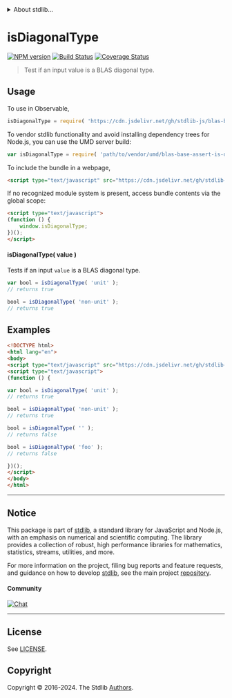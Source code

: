 <!--

@license Apache-2.0

Copyright (c) 2024 The Stdlib Authors.

Licensed under the Apache License, Version 2.0 (the "License");
you may not use this file except in compliance with the License.
You may obtain a copy of the License at

   http://www.apache.org/licenses/LICENSE-2.0

Unless required by applicable law or agreed to in writing, software
distributed under the License is distributed on an "AS IS" BASIS,
WITHOUT WARRANTIES OR CONDITIONS OF ANY KIND, either express or implied.
See the License for the specific language governing permissions and
limitations under the License.

-->


<details>
  <summary>
    About stdlib...
  </summary>
  <p>We believe in a future in which the web is a preferred environment for numerical computation. To help realize this future, we've built stdlib. stdlib is a standard library, with an emphasis on numerical and scientific computation, written in JavaScript (and C) for execution in browsers and in Node.js.</p>
  <p>The library is fully decomposable, being architected in such a way that you can swap out and mix and match APIs and functionality to cater to your exact preferences and use cases.</p>
  <p>When you use stdlib, you can be absolutely certain that you are using the most thorough, rigorous, well-written, studied, documented, tested, measured, and high-quality code out there.</p>
  <p>To join us in bringing numerical computing to the web, get started by checking us out on <a href="https://github.com/stdlib-js/stdlib">GitHub</a>, and please consider <a href="https://opencollective.com/stdlib">financially supporting stdlib</a>. We greatly appreciate your continued support!</p>
</details>

# isDiagonalType

[![NPM version][npm-image]][npm-url] [![Build Status][test-image]][test-url] [![Coverage Status][coverage-image]][coverage-url] <!-- [![dependencies][dependencies-image]][dependencies-url] -->

> Test if an input value is a BLAS diagonal type.

<!-- Section to include introductory text. Make sure to keep an empty line after the intro `section` element and another before the `/section` close. -->

<section class="intro">

</section>

<!-- /.intro -->

<!-- Package usage documentation. -->



<section class="usage">

## Usage

To use in Observable,

```javascript
isDiagonalType = require( 'https://cdn.jsdelivr.net/gh/stdlib-js/blas-base-assert-is-diagonal-type@umd/browser.js' )
```

To vendor stdlib functionality and avoid installing dependency trees for Node.js, you can use the UMD server build:

```javascript
var isDiagonalType = require( 'path/to/vendor/umd/blas-base-assert-is-diagonal-type/index.js' )
```

To include the bundle in a webpage,

```html
<script type="text/javascript" src="https://cdn.jsdelivr.net/gh/stdlib-js/blas-base-assert-is-diagonal-type@umd/browser.js"></script>
```

If no recognized module system is present, access bundle contents via the global scope:

```html
<script type="text/javascript">
(function () {
    window.isDiagonalType;
})();
</script>
```

#### isDiagonalType( value )

Tests if an input `value` is a BLAS diagonal type.

```javascript
var bool = isDiagonalType( 'unit' );
// returns true

bool = isDiagonalType( 'non-unit' );
// returns true
```

</section>

<!-- /.usage -->

<!-- Package usage notes. Make sure to keep an empty line after the `section` element and another before the `/section` close. -->

<section class="notes">

</section>

<!-- /.notes -->

<!-- Package usage examples. -->

<section class="examples">

## Examples

<!-- eslint no-undef: "error" -->

```html
<!DOCTYPE html>
<html lang="en">
<body>
<script type="text/javascript" src="https://cdn.jsdelivr.net/gh/stdlib-js/blas-base-assert-is-diagonal-type@umd/browser.js"></script>
<script type="text/javascript">
(function () {

var bool = isDiagonalType( 'unit' );
// returns true

bool = isDiagonalType( 'non-unit' );
// returns true

bool = isDiagonalType( '' );
// returns false

bool = isDiagonalType( 'foo' );
// returns false

})();
</script>
</body>
</html>
```

</section>

<!-- /.examples -->

<!-- Section to include cited references. If references are included, add a horizontal rule *before* the section. Make sure to keep an empty line after the `section` element and another before the `/section` close. -->

<section class="references">

</section>

<!-- /.references -->

<!-- Section for related `stdlib` packages. Do not manually edit this section, as it is automatically populated. -->

<section class="related">

</section>

<!-- /.related -->

<!-- Section for all links. Make sure to keep an empty line after the `section` element and another before the `/section` close. -->


<section class="main-repo" >

* * *

## Notice

This package is part of [stdlib][stdlib], a standard library for JavaScript and Node.js, with an emphasis on numerical and scientific computing. The library provides a collection of robust, high performance libraries for mathematics, statistics, streams, utilities, and more.

For more information on the project, filing bug reports and feature requests, and guidance on how to develop [stdlib][stdlib], see the main project [repository][stdlib].

#### Community

[![Chat][chat-image]][chat-url]

---

## License

See [LICENSE][stdlib-license].


## Copyright

Copyright &copy; 2016-2024. The Stdlib [Authors][stdlib-authors].

</section>

<!-- /.stdlib -->

<!-- Section for all links. Make sure to keep an empty line after the `section` element and another before the `/section` close. -->

<section class="links">

[npm-image]: http://img.shields.io/npm/v/@stdlib/blas-base-assert-is-diagonal-type.svg
[npm-url]: https://npmjs.org/package/@stdlib/blas-base-assert-is-diagonal-type

[test-image]: https://github.com/stdlib-js/blas-base-assert-is-diagonal-type/actions/workflows/test.yml/badge.svg?branch=main
[test-url]: https://github.com/stdlib-js/blas-base-assert-is-diagonal-type/actions/workflows/test.yml?query=branch:main

[coverage-image]: https://img.shields.io/codecov/c/github/stdlib-js/blas-base-assert-is-diagonal-type/main.svg
[coverage-url]: https://codecov.io/github/stdlib-js/blas-base-assert-is-diagonal-type?branch=main

<!--

[dependencies-image]: https://img.shields.io/david/stdlib-js/blas-base-assert-is-diagonal-type.svg
[dependencies-url]: https://david-dm.org/stdlib-js/blas-base-assert-is-diagonal-type/main

-->

[chat-image]: https://img.shields.io/gitter/room/stdlib-js/stdlib.svg
[chat-url]: https://app.gitter.im/#/room/#stdlib-js_stdlib:gitter.im

[stdlib]: https://github.com/stdlib-js/stdlib

[stdlib-authors]: https://github.com/stdlib-js/stdlib/graphs/contributors

[umd]: https://github.com/umdjs/umd
[es-module]: https://developer.mozilla.org/en-US/docs/Web/JavaScript/Guide/Modules

[deno-url]: https://github.com/stdlib-js/blas-base-assert-is-diagonal-type/tree/deno
[deno-readme]: https://github.com/stdlib-js/blas-base-assert-is-diagonal-type/blob/deno/README.md
[umd-url]: https://github.com/stdlib-js/blas-base-assert-is-diagonal-type/tree/umd
[umd-readme]: https://github.com/stdlib-js/blas-base-assert-is-diagonal-type/blob/umd/README.md
[esm-url]: https://github.com/stdlib-js/blas-base-assert-is-diagonal-type/tree/esm
[esm-readme]: https://github.com/stdlib-js/blas-base-assert-is-diagonal-type/blob/esm/README.md
[branches-url]: https://github.com/stdlib-js/blas-base-assert-is-diagonal-type/blob/main/branches.md

[stdlib-license]: https://raw.githubusercontent.com/stdlib-js/blas-base-assert-is-diagonal-type/main/LICENSE

</section>

<!-- /.links -->
